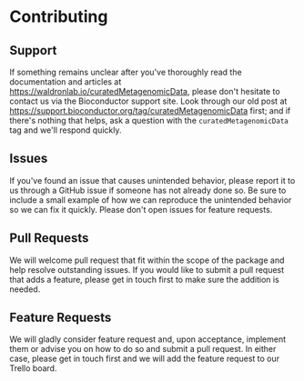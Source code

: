 # Contributing

## Support

If something remains unclear after you've thoroughly read the documentation and articles at <https://waldronlab.io/curatedMetagenomicData>, please don't hesitate to contact us via the Bioconductor support site. Look through our old post at <https://support.bioconductor.org/tag/curatedMetagenomicData> first; and if there's nothing that helps, ask a question with the `curatedMetagenomicData` tag and we'll respond quickly.

## Issues

If you've found an issue that causes unintended behavior, please report it to us through a GitHub issue if someone has not already done so. Be sure to include a small example of how we can reproduce the unintended behavior so we can fix it quickly. Please don't open issues for feature requests.

## Pull Requests

We will welcome pull request that fit within the scope of the package and help resolve outstanding issues. If you would like to submit a pull request that adds a feature, please get in touch first to make sure the addition is needed.

## Feature Requests

We will gladly consider feature request and, upon acceptance, implement them or advise you on how to do so and submit a pull request. In either case, please get in touch first and we will add the feature request to our Trello board.
